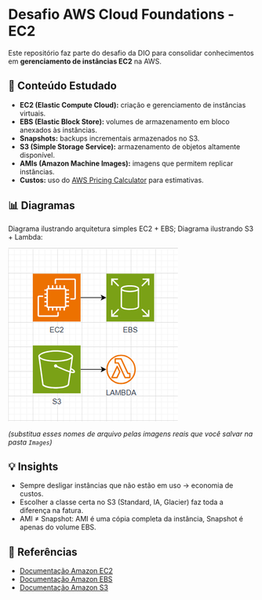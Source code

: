 # Desafio AWS Cloud Foundations - EC2

Este repositório faz parte do desafio da DIO para consolidar conhecimentos em **gerenciamento de instâncias EC2** na AWS.

## 📌 Conteúdo Estudado
- **EC2 (Elastic Compute Cloud):** criação e gerenciamento de instâncias virtuais.
- **EBS (Elastic Block Store):** volumes de armazenamento em bloco anexados às instâncias.
- **Snapshots:** backups incrementais armazenados no S3.
- **S3 (Simple Storage Service):** armazenamento de objetos altamente disponível.
- **AMIs (Amazon Machine Images):** imagens que permitem replicar instâncias.
- **Custos:** uso do [AWS Pricing Calculator](https://calculator.aws/#/) para estimativas.

## 📊 Diagramas
Diagrama ilustrando arquitetura simples EC2 + EBS;
Diagrama ilustrando S3 + Lambda:

![Diagrama AWS](./images.src/diagrama-aws.png)



*(substitua esses nomes de arquivo pelas imagens reais que você salvar na pasta `Images`)*

## 💡 Insights
- Sempre desligar instâncias que não estão em uso → economia de custos.
- Escolher a classe certa no S3 (Standard, IA, Glacier) faz toda a diferença na fatura.
- AMI ≠ Snapshot: AMI é uma cópia completa da instância, Snapshot é apenas do volume EBS.

## 📖 Referências
- [Documentação Amazon EC2](https://docs.aws.amazon.com/AWSEC2/latest/UserGuide/concepts.html)  
- [Documentação Amazon EBS](https://docs.aws.amazon.com/AWSEC2/latest/UserGuide/AmazonEBS.html)  
- [Documentação Amazon S3](https://docs.aws.amazon.com/AmazonS3/latest/userguide/Welcome.html)  
